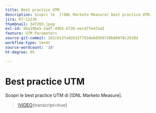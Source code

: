 ```yaml
---
title: Best practice UTM
description: Scopri le  [!DNL Marketo Measure] best practice UTM.
jira: KT-11236
thumbnail: 347203.jpeg
exl-id: dba19be5-2adf-49b5-b726-eecd77e47aa5
feature: UTM Parameters
source-git-commit: 262cb13fa02b32f7918ebd569720b80078c2b28d
workflow-type: tm+mt
source-wordcount: '18'
ht-degree: 0%

---
```


# Best practice UTM

Scopri le best practice UTM di [!DNL Marketo Measure].

>[!VIDEO](https://video.tv.adobe.com/v/347203/?learn=on){transcript=true}
